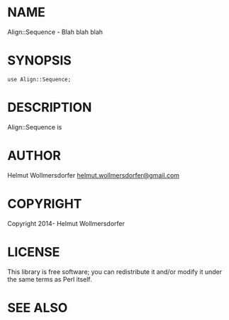 # NAME

Align::Sequence - Blah blah blah

# SYNOPSIS

    use Align::Sequence;

# DESCRIPTION

Align::Sequence is

# AUTHOR

Helmut Wollmersdorfer <helmut.wollmersdorfer@gmail.com>

# COPYRIGHT

Copyright 2014- Helmut Wollmersdorfer

# LICENSE

This library is free software; you can redistribute it and/or modify
it under the same terms as Perl itself.

# SEE ALSO
